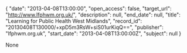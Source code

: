 {
  "date": "2013-04-08T13:00:00", 
  "open_access": false, 
  "target_url": "http://www.lfphwm.org.uk/", 
  "description": null, 
  "end_date": null, 
  "title": "Learning for Public Health West Midlands", 
  "record_id": "20130408T130000/+xpD5m3RsW+siS01urKiqQ==", 
  "publisher": "lfphwm.org.uk", 
  "start_date": "2013-04-08T13:00:00Z", 
  "subject": null
}

None